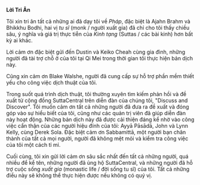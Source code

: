 **Lời Tri Ân**

Tôi xin tri ân tất cả những ai đã dạy tôi về *Pháp*, đặc biệt là Ajahn Brahm và Bhikkhu Bodhi, hai vị *tu sĩ* (monk / người xuất gia) đã chỉ cho tôi thấy chiều sâu, ý nghĩa và giá trị thực tiễn của *Kinh tạng* (Suttas / các bài kinh) hơn bất kỳ ai khác.

Lời cảm ơn đặc biệt gửi đến Dustin và Keiko Cheah cùng gia đình, những người đã tài trợ chỗ ở của tôi tại Qi Mei trong thời gian tôi thực hiện bản dịch này.

Cũng xin cảm ơn Blake Walshe, người đã cung cấp sự hỗ trợ phần mềm thiết yếu cho công việc dịch thuật của tôi.

Trong suốt quá trình dịch thuật, tôi thường xuyên tìm kiếm phản hồi và đề xuất từ cộng đồng SuttaCentral trên diễn đàn của chúng tôi, "Discuss and Discover". Tôi muốn cảm ơn tất cả những người đã đưa ra đề xuất và đóng góp vào sự hiểu biết của tôi, cũng như các quản trị viên đã giúp diễn đàn này hoạt động. Những bản dịch này đã được cải thiện đáng kể nhờ vào công việc cẩn thận của các người hiệu đính của tôi: Ayyā Pāsādā, John và Lynn Kelly, cùng Derek Sola. Đặc biệt cảm ơn Sabbamittā, một người bạn chân thành của tất cả mọi người, người đã không mệt mỏi và kiểm tra công việc của tôi một cách tỉ mỉ.

Cuối cùng, tôi xin gửi lời cảm ơn sâu sắc nhất đến tất cả những người, quá nhiều để kể tên, những người đã ủng hộ SuttaCentral, và những người đã hỗ trợ cuộc sống *xuất gia* (monastic life / đời sống tu sĩ) của tôi. Tất cả những điều này sẽ không thể thực hiện được nếu không có quý vị.